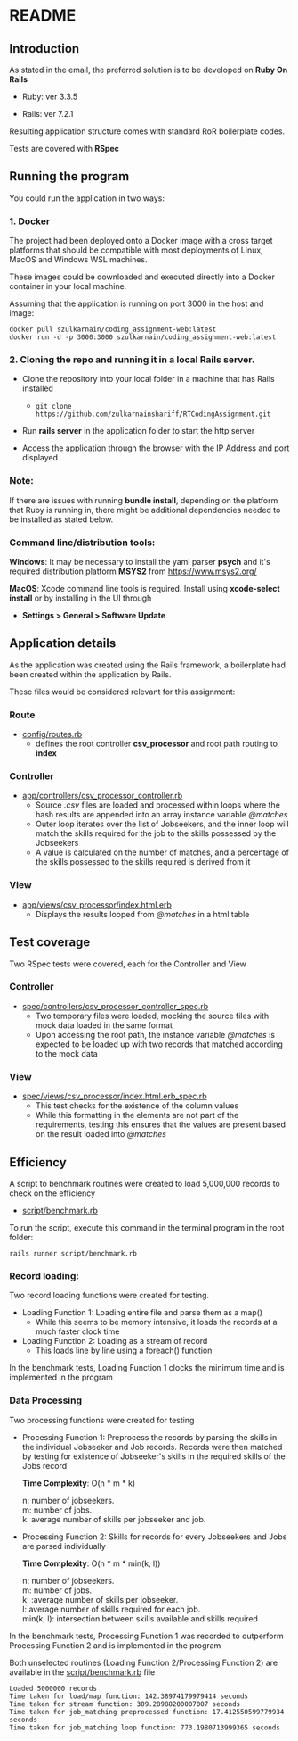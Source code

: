 # README

## Introduction
As stated in the email, the preferred solution is to be developed on **Ruby On Rails**

- Ruby: ver 3.3.5

- Rails: ver 7.2.1

Resulting application structure comes with standard RoR boilerplate codes.

Tests are covered with **RSpec**

## Running the program
You could run the application in two ways:

### 1. Docker
The project had been deployed onto a Docker image with a cross target platforms that should be compatible with most deployments of Linux, MacOS and Windows WSL machines.

These images could be downloaded and executed directly into a Docker container in your local machine. 

Assuming that the application is running on port 3000 in the host and image:
```
docker pull szulkarnain/coding_assignment-web:latest
docker run -d -p 3000:3000 szulkarnain/coding_assignment-web:latest
```

### 2. Cloning the repo and running it in a local Rails server.
- Clone the repository into your local folder in a machine that has Rails installed
  - ```git clone https://github.com/zulkarnainshariff/RTCodingAssignment.git```

- Run **rails server** in the application folder to start the http server

- Access the application through the browser with the IP Address and port displayed

### Note:
If there are issues with running **bundle install**, depending on the platform that Ruby is running in, there might be additional dependencies needed to be installed as stated below.

### Command line/distribution tools:

**Windows**: It may be necessary to install the yaml parser **psych** and it's required distribution platform **MSYS2** from https://www.msys2.org/ 

**MacOS**: Xcode command line tools is required. Install using __xcode-select install__ or by installing in the UI through

- __Settings > General > Software Update__

## Application details
As the application was created using the Rails framework, a boilerplate had been created within the application by Rails.

These files would be considered relevant for this assignment:
### Route
- [config/routes.rb](https://github.com/zulkarnainshariff/RTCodingAssignment/blob/main/config/routes.rb)
  - defines the root controller **csv_processor** and root path routing to **index**

### Controller
- [app/controllers/csv_processor_controller.rb](https://github.com/zulkarnainshariff/RTCodingAssignment/blob/main/app/controllers/csv_processor_controller.rb)
  - Source _.csv_ files are loaded and processed within loops where the hash results are appended into an array instance variable _@matches_
  - Outer loop iterates over the list of Jobseekers, and the inner loop will match the skills required for the job to the skills possessed by the Jobseekers
  - A value is calculated on the number of matches, and a percentage of the skills possessed to the skills required is derived from it

### View
- [app/views/csv_processor/index.html.erb](https://github.com/zulkarnainshariff/RTCodingAssignment/blob/main/app/views/csv_processor/index.html.erb)
  -  Displays the results looped from _@matches_ in a html table 

## Test coverage
Two RSpec tests were covered, each for the Controller and View

### Controller
- [spec/controllers/csv_processor_controller_spec.rb](https://github.com/zulkarnainshariff/RTCodingAssignment/blob/main/spec/controllers/csv_processor_controller_spec.rb)
  - Two temporary files were loaded, mocking the source files with mock data loaded in the same format
  - Upon accessing the root path, the instance variable _@matches_ is expected to be loaded up with two records that matched according to the mock data

### View
- [spec/views/csv_processor/index.html.erb_spec.rb](https://github.com/zulkarnainshariff/RTCodingAssignment/blob/main/spec/views/csv_processor/index.html.erb_spec.rb)
  - This test checks for the existence of the column values
  - While this formatting in the <td> elements are not part of the requirements, testing this ensures that the values are present based on the result loaded into _@matches_

## Efficiency
A script to benchmark routines were created to load 5,000,000 records to check on the efficiency
- [script/benchmark.rb](https://github.com/zulkarnainshariff/RTCodingAssignment/blob/main/script/benchmark.rb)


To run the script, execute this command in the terminal program in the root folder:

``` rails runner script/benchmark.rb ```

### Record loading:

Two record loading functions were created for testing. 
- Loading Function 1: Loading entire file and parse them as a map()
  - While this seems to be memory intensive, it loads the records at a much faster clock time
- Loading Function 2: Loading as a stream of record
  - This loads line by line using a foreach() function
  
In the benchmark tests, Loading Function 1 clocks the minimum time and is implemented in the program

### Data Processing
Two processing functions were created for testing
- Processing Function 1: Preprocess the records by parsing the skills in the individual Jobseeker and Job records. Records were then matched by testing for existence of Jobseeker's skills in the required skills of the Jobs record
  
  **Time Complexity**: O(n * m * k)
  
  n: number of jobseekers.  
  m: number of jobs.  
  k: average number of skills per jobseeker and job.
  
- Processing Function 2: Skills for records for every Jobseekers and Jobs are parsed individually
  
  **Time Complexity**: O(n * m * min(k, l))
  
    n: number of jobseekers.  
    m: number of jobs.  
    k: :average number of skills per jobseeker.  
    l: average number of skills required for each job.  
    min(k, l): intersection between skills available and skills required

In the benchmark tests, Processing Function 1 was recorded to outperform Processing Function 2 and is implemented in the program

Both unselected routines (Loading Function 2/Processing Function 2) are available in the [script/benchmark.rb](https://github.com/zulkarnainshariff/RTCodingAssignment/blob/main/script/benchmark.rb) file

```
Loaded 5000000 records
Time taken for load/map function: 142.38974179979414 seconds
Time taken for stream function: 309.28988200007007 seconds
Time taken for job_matching preprocessed function: 17.412550599779934 seconds
Time taken for job_matching loop function: 773.1980713999365 seconds
```
